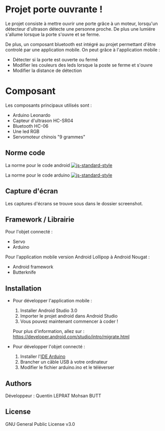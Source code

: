 # Projet porte ouvrante !

Le projet consiste à mettre ouvrir une porte grâce à un moteur, lorsqu'un détecteur d'ultrason détecte une personne proche. De plus une lumiére s'allume lorsque la porte s'ouvre et se ferme.

De plus, un composant bluetooth est intégré au projet permettant d'être controlé par une application mobile.
On peut grâce à l'application mobile :

 - Détecter si la porte est ouverte ou fermé
 - Modifier les couleurs des leds lorsque la poste se ferme et  s'ouvre
 - Modifier la distance de détection

# Composant

Les composants principaux utilisés sont :

 - Arduino Leonardo
 - Capteur d'ultrason HC-SR04
 -  Bluetooth HC-06
 - Une led RGB
 - Servomoteur chinois "9 grammes"

## Norme code

La norme pour le code android  [![js-standard-style](https://camo.githubusercontent.com/d0f65430681b67b7104f6130ada8c098ec5f66ba/68747470733a2f2f696d672e736869656c64732e696f2f62616467652f636f64652532307374796c652d7374616e646172642d627269676874677265656e2e7376673f7374796c653d666c6174)](https://source.android.com/setup/contribute/code-style)

La norme pour le code arduino [![js-standard-style](https://camo.githubusercontent.com/d0f65430681b67b7104f6130ada8c098ec5f66ba/68747470733a2f2f696d672e736869656c64732e696f2f62616467652f636f64652532307374796c652d7374616e646172642d627269676874677265656e2e7376673f7374796c653d666c6174)](https://www.arduino.cc/en/Reference/StyleGuide)

## Capture d'écran

Les captures d'écrans se trouve sous dans le dossier screenshot.

## Framework / Librairie

Pour l'objet connecté :
 - Servo
 - Arduino

 Pour l'application mobile version Android Lollipop à Android Nougat :

 - Android framework
 - Butterknife

## Installation

 - Pour développer l'application mobile :

    1. Installer Android Studio 3.0
    2. Importer le projet android dans Android Studio
    3. Vous pouvez maintenant commencer à coder !

   Pour plus d'information, allez sur :
   https://developer.android.com/studio/intro/migrate.html
 - Pour développer l'objet connecté :
	 1. Installer l'[IDE Arduino](https://www.arduino.cc/en/Main/Software)
	 2. Brancher un câble USB à votre ordinateur
	 3. Modifier le fichier arduino.ino et le téléverser  

## Authors

Développeur :
Quentin LEPRAT
Mohsan BUTT

## License

GNU General Public License v3.0
